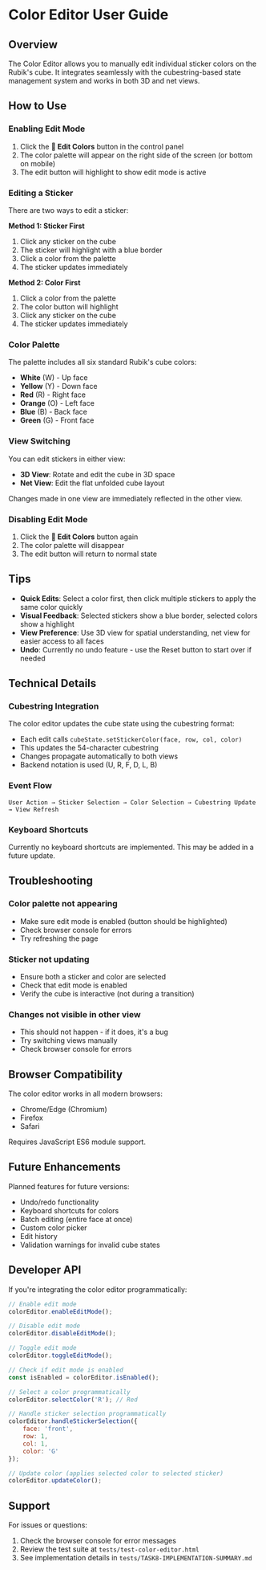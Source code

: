 # Color Editor User Guide

## Overview

The Color Editor allows you to manually edit individual sticker colors on the Rubik's cube. It integrates seamlessly with the cubestring-based state management system and works in both 3D and net views.

## How to Use

### Enabling Edit Mode

1. Click the **🎨 Edit Colors** button in the control panel
2. The color palette will appear on the right side of the screen (or bottom on mobile)
3. The edit button will highlight to show edit mode is active

### Editing a Sticker

There are two ways to edit a sticker:

**Method 1: Sticker First**
1. Click any sticker on the cube
2. The sticker will highlight with a blue border
3. Click a color from the palette
4. The sticker updates immediately

**Method 2: Color First**
1. Click a color from the palette
2. The color button will highlight
3. Click any sticker on the cube
4. The sticker updates immediately

### Color Palette

The palette includes all six standard Rubik's cube colors:
- **White** (W) - Up face
- **Yellow** (Y) - Down face
- **Red** (R) - Right face
- **Orange** (O) - Left face
- **Blue** (B) - Back face
- **Green** (G) - Front face

### View Switching

You can edit stickers in either view:
- **3D View**: Rotate and edit the cube in 3D space
- **Net View**: Edit the flat unfolded cube layout

Changes made in one view are immediately reflected in the other view.

### Disabling Edit Mode

1. Click the **🎨 Edit Colors** button again
2. The color palette will disappear
3. The edit button will return to normal state

## Tips

- **Quick Edits**: Select a color first, then click multiple stickers to apply the same color quickly
- **Visual Feedback**: Selected stickers show a blue border, selected colors show a highlight
- **View Preference**: Use 3D view for spatial understanding, net view for easier access to all faces
- **Undo**: Currently no undo feature - use the Reset button to start over if needed

## Technical Details

### Cubestring Integration

The color editor updates the cube state using the cubestring format:
- Each edit calls `cubeState.setStickerColor(face, row, col, color)`
- This updates the 54-character cubestring
- Changes propagate automatically to both views
- Backend notation is used (U, R, F, D, L, B)

### Event Flow

```
User Action → Sticker Selection → Color Selection → Cubestring Update → View Refresh
```

### Keyboard Shortcuts

Currently no keyboard shortcuts are implemented. This may be added in a future update.

## Troubleshooting

### Color palette not appearing
- Make sure edit mode is enabled (button should be highlighted)
- Check browser console for errors
- Try refreshing the page

### Sticker not updating
- Ensure both a sticker and color are selected
- Check that edit mode is enabled
- Verify the cube is interactive (not during a transition)

### Changes not visible in other view
- This should not happen - if it does, it's a bug
- Try switching views manually
- Check browser console for errors

## Browser Compatibility

The color editor works in all modern browsers:
- Chrome/Edge (Chromium)
- Firefox
- Safari

Requires JavaScript ES6 module support.

## Future Enhancements

Planned features for future versions:
- Undo/redo functionality
- Keyboard shortcuts for colors
- Batch editing (entire face at once)
- Custom color picker
- Edit history
- Validation warnings for invalid cube states

## Developer API

If you're integrating the color editor programmatically:

```javascript
// Enable edit mode
colorEditor.enableEditMode();

// Disable edit mode
colorEditor.disableEditMode();

// Toggle edit mode
colorEditor.toggleEditMode();

// Check if edit mode is enabled
const isEnabled = colorEditor.isEnabled();

// Select a color programmatically
colorEditor.selectColor('R'); // Red

// Handle sticker selection programmatically
colorEditor.handleStickerSelection({
    face: 'front',
    row: 1,
    col: 1,
    color: 'G'
});

// Update color (applies selected color to selected sticker)
colorEditor.updateColor();
```

## Support

For issues or questions:
1. Check the browser console for error messages
2. Review the test suite at `tests/test-color-editor.html`
3. See implementation details in `tests/TASK8-IMPLEMENTATION-SUMMARY.md`
